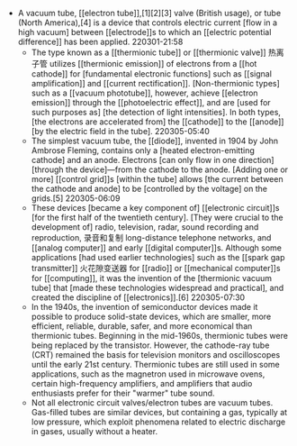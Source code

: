 - A vacuum tube, [[electron tube]],[1][2][3] valve (British usage), or tube (North America),[4] is a device that controls electric current [flow in a high vacuum] between [[electrode]]s to which an [[electric potential difference]] has been applied.
220301-21:58
    - The type known as a [[thermionic tube]] or [[thermionic valve]] 热离子管 utilizes [[thermionic emission]] of electrons from a [[hot cathode]] for [fundamental electronic functions] such as [[signal amplification]] and [[current rectification]]. [Non-thermionic types] such as a [[vacuum phototube]], however, achieve [[electron emission]] through the [[photoelectric effect]], and are [used for such purposes as] [the detection of light intensities]. In both types, [the electrons are accelerated from] the [[cathode]] to the [[anode]] [by the electric field in the tube].
220305-05:40
    - The simplest vacuum tube, the [[diode]], invented in 1904 by John Ambrose Fleming, contains only a [heated electron-emitting cathode] and an anode. Electrons [can only flow in one direction] [through the device]—from the cathode to the anode. [Adding one or more] [[control grid]]s [within the tube] allows [the current between the cathode and anode] to be [controlled by the voltage] on the grids.[5]
220305-06:09
    - These devices [became a key component of] [[electronic circuit]]s [for the first half of the twentieth century]. [They were crucial to the development of] radio, television, radar, sound recording and reproduction, 录音和复制 long-distance telephone networks, and [[analog computer]] and early [[digital computer]]s. Although some applications [had used earlier technologies] such as the [[spark gap transmitter]] 火花隙变送器 for [[radio]] or [[mechanical computer]]s for [[computing]], it was the invention of the [thermionic vacuum tube] that [made these technologies widespread and practical], and created the discipline of [[electronics]].[6]
220305-07:30
    - In the 1940s, the invention of semiconductor devices made it possible to produce solid-state devices, which are smaller, more efficient, reliable, durable, safer, and more economical than thermionic tubes. Beginning in the mid-1960s, thermionic tubes were being replaced by the transistor. However, the cathode-ray tube (CRT) remained the basis for television monitors and oscilloscopes until the early 21st century. Thermionic tubes are still used in some applications, such as the magnetron used in microwave ovens, certain high-frequency amplifiers, and amplifiers that audio enthusiasts prefer for their "warmer" tube sound.
    - Not all electronic circuit valves/electron tubes are vacuum tubes. Gas-filled tubes are similar devices, but containing a gas, typically at low pressure, which exploit phenomena related to electric discharge in gases, usually without a heater.
